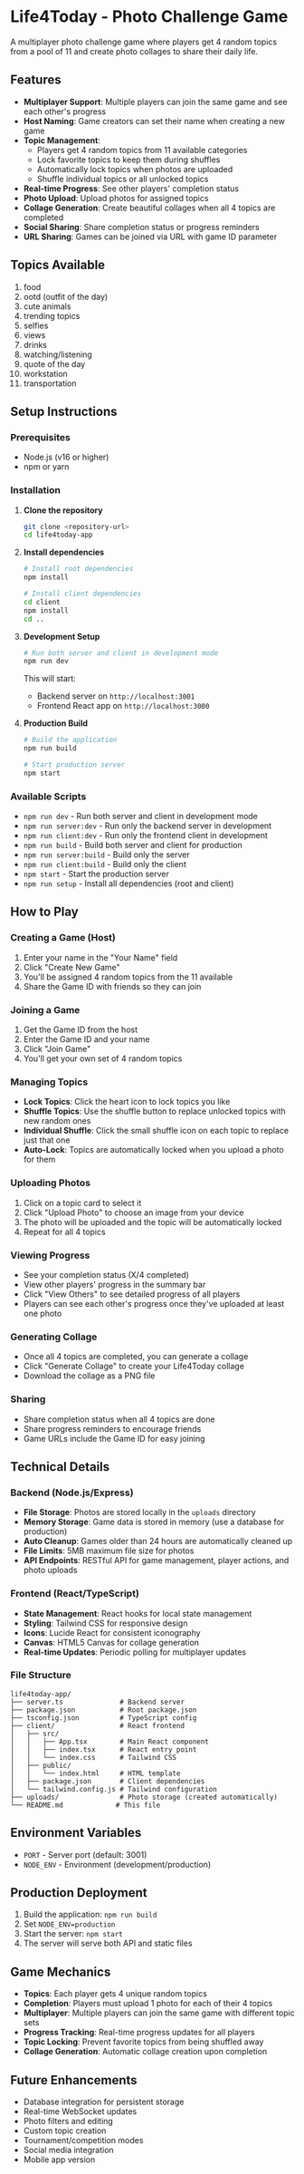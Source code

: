 # Life4Today - Photo Challenge Game

A multiplayer photo challenge game where players get 4 random topics from a pool of 11 and create photo collages to share their daily life.

## Features

- **Multiplayer Support**: Multiple players can join the same game and see each other's progress
- **Host Naming**: Game creators can set their name when creating a new game
- **Topic Management**: 
  - Players get 4 random topics from 11 available categories
  - Lock favorite topics to keep them during shuffles
  - Automatically lock topics when photos are uploaded
  - Shuffle individual topics or all unlocked topics
- **Real-time Progress**: See other players' completion status
- **Photo Upload**: Upload photos for assigned topics
- **Collage Generation**: Create beautiful collages when all 4 topics are completed
- **Social Sharing**: Share completion status or progress reminders
- **URL Sharing**: Games can be joined via URL with game ID parameter

## Topics Available

1. food
2. ootd (outfit of the day)
3. cute animals
4. trending topics
5. selfies
6. views
7. drinks
8. watching/listening
9. quote of the day
10. workstation
11. transportation

## Setup Instructions

### Prerequisites

- Node.js (v16 or higher)
- npm or yarn

### Installation

1. **Clone the repository**
   ```bash
   git clone <repository-url>
   cd life4today-app
   ```

2. **Install dependencies**
   ```bash
   # Install root dependencies
   npm install
   
   # Install client dependencies
   cd client
   npm install
   cd ..
   ```

3. **Development Setup**
   ```bash
   # Run both server and client in development mode
   npm run dev
   ```

   This will start:
   - Backend server on `http://localhost:3001`
   - Frontend React app on `http://localhost:3000`

4. **Production Build**
   ```bash
   # Build the application
   npm run build
   
   # Start production server
   npm start
   ```

### Available Scripts

- `npm run dev` - Run both server and client in development mode
- `npm run server:dev` - Run only the backend server in development
- `npm run client:dev` - Run only the frontend client in development
- `npm run build` - Build both server and client for production
- `npm run server:build` - Build only the server
- `npm run client:build` - Build only the client
- `npm start` - Start the production server
- `npm run setup` - Install all dependencies (root and client)

## How to Play

### Creating a Game (Host)

1. Enter your name in the "Your Name" field
2. Click "Create New Game"
3. You'll be assigned 4 random topics from the 11 available
4. Share the Game ID with friends so they can join

### Joining a Game

1. Get the Game ID from the host
2. Enter the Game ID and your name
3. Click "Join Game"
4. You'll get your own set of 4 random topics

### Managing Topics

- **Lock Topics**: Click the heart icon to lock topics you like
- **Shuffle Topics**: Use the shuffle button to replace unlocked topics with new random ones
- **Individual Shuffle**: Click the small shuffle icon on each topic to replace just that one
- **Auto-Lock**: Topics are automatically locked when you upload a photo for them

### Uploading Photos

1. Click on a topic card to select it
2. Click "Upload Photo" to choose an image from your device
3. The photo will be uploaded and the topic will be automatically locked
4. Repeat for all 4 topics

### Viewing Progress

- See your completion status (X/4 completed)
- View other players' progress in the summary bar
- Click "View Others" to see detailed progress of all players
- Players can see each other's progress once they've uploaded at least one photo

### Generating Collage

- Once all 4 topics are completed, you can generate a collage
- Click "Generate Collage" to create your Life4Today collage
- Download the collage as a PNG file

### Sharing

- Share completion status when all 4 topics are done
- Share progress reminders to encourage friends
- Game URLs include the Game ID for easy joining

## Technical Details

### Backend (Node.js/Express)

- **File Storage**: Photos are stored locally in the `uploads` directory
- **Memory Storage**: Game data is stored in memory (use a database for production)
- **Auto Cleanup**: Games older than 24 hours are automatically cleaned up
- **File Limits**: 5MB maximum file size for photos
- **API Endpoints**: RESTful API for game management, player actions, and photo uploads

### Frontend (React/TypeScript)

- **State Management**: React hooks for local state management
- **Styling**: Tailwind CSS for responsive design
- **Icons**: Lucide React for consistent iconography
- **Canvas**: HTML5 Canvas for collage generation
- **Real-time Updates**: Periodic polling for multiplayer updates

### File Structure

```
life4today-app/
├── server.ts              # Backend server
├── package.json           # Root package.json
├── tsconfig.json          # TypeScript config
├── client/                # React frontend
│   ├── src/
│   │   ├── App.tsx        # Main React component
│   │   ├── index.tsx      # React entry point
│   │   └── index.css      # Tailwind CSS
│   ├── public/
│   │   └── index.html     # HTML template
│   ├── package.json       # Client dependencies
│   └── tailwind.config.js # Tailwind configuration
├── uploads/               # Photo storage (created automatically)
└── README.md             # This file
```

## Environment Variables

- `PORT` - Server port (default: 3001)
- `NODE_ENV` - Environment (development/production)

## Production Deployment

1. Build the application: `npm run build`
2. Set `NODE_ENV=production`
3. Start the server: `npm start`
4. The server will serve both API and static files

## Game Mechanics

- **Topics**: Each player gets 4 unique random topics
- **Completion**: Players must upload 1 photo for each of their 4 topics
- **Multiplayer**: Multiple players can join the same game with different topic sets
- **Progress Tracking**: Real-time progress updates for all players
- **Topic Locking**: Prevent favorite topics from being shuffled away
- **Collage Generation**: Automatic collage creation upon completion

## Future Enhancements

- Database integration for persistent storage
- Real-time WebSocket updates
- Photo filters and editing
- Custom topic creation
- Tournament/competition modes
- Social media integration
- Mobile app version
